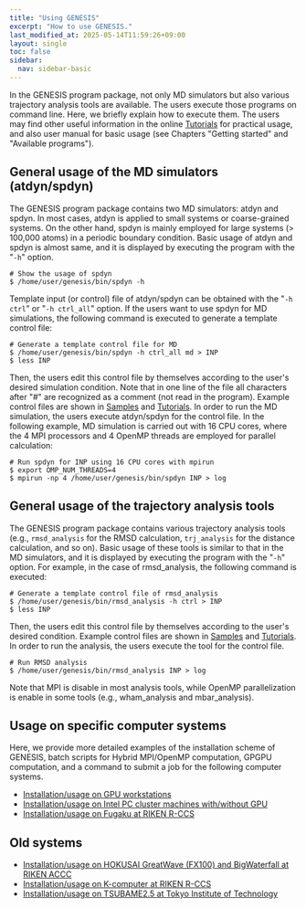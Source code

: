 ```yaml
---
title: "Using GENESIS"
excerpt: "How to use GENESIS."
last_modified_at: 2025-05-14T11:59:26+09:00
layout: single
toc: false
sidebar:
  nav: sidebar-basic
---
```



In the GENESIS program package, not only MD simulators but also various
trajectory analysis tools are available. The users execute those
programs on command line. Here, we briefly explain how to execute them.
The users may find other useful information in the online
[Tutorials](/tutorials/genesis_tutorial_2022/) for practical usage, and also user
manual for basic usage (see Chapters "Getting started" and "Available
programs").

## General usage of the MD simulators (atdyn/spdyn) 

The GENESIS program package contains two MD simulators: atdyn and spdyn.
In most cases, atdyn is applied to small systems or coarse-grained
systems. On the other hand, spdyn is mainly employed for large systems
(\> 100,000 atoms) in a periodic boundary condition. Basic usage of
atdyn and spdyn is almost same, and it is displayed by executing the
program with the "`-h`" option.

    # Show the usage of spdyn 
    $ /home/user/genesis/bin/spdyn -h

Template input (or control) file of atdyn/spdyn can be obtained with the "`-h
ctrl`" or "`-h ctrl_all`" option. If the users want to use spdyn for MD
simulations, the following command is executed to generate a template control
file:

    # Generate a template control file for MD 
    $ /home/user/genesis/bin/spdyn -h ctrl_all md > INP
    $ less INP

Then, the users edit this control file by themselves according to the
user's desired simulation condition. Note that in one line of the file
all characters after "#" are recognized as a comment (not read in the
program). Example control files are shown in
[Samples](/docs/samples2021/) and
[Tutorials](/tutorials/genesis_tutorial_2022/). In order to run the MD simulation,
the users execute atdyn/spdyn for the control file. In the following
example, MD simulation is carried out with 16 CPU cores, where the 4 MPI
processors and 4 OpenMP threads are employed for parallel
calculation:

    # Run spdyn for INP using 16 CPU cores with mpirun
    $ export OMP_NUM_THREADS=4
    $ mpirun -np 4 /home/user/genesis/bin/spdyn INP > log

##  General usage of the trajectory analysis tools

The GENESIS program package contains various trajectory analysis tools
(e.g., `rmsd_analysis` for the RMSD calculation, `trj_analysis` for the
distance calculation, and so on).  Basic usage of these tools is similar
to that in the MD simulators, and it is displayed by executing the
program with the "`-h`" option.  For example, in the case of
rmsd_analysis, the following command is executed:

    # Generate a template control file of rmsd_analysis
    $ /home/user/genesis/bin/rmsd_analysis -h ctrl > INP
    $ less INP

Then, the users edit this control file by themselves according to the
user's desired condition. Example control files are shown in
[Samples](/docs/samples2021/) and
[Tutorials](/tutorials/genesis_tutorial_2022/). In order to run the analysis, the
users execute the tool for the control file.

    # Run RMSD analysis
    $ /home/user/genesis/bin/rmsd_analysis INP > log

Note that MPI is disable in most analysis tools, while OpenMP
parallelization is enable in some tools (e.g., wham_analysis and
mbar_analysis).

## Usage on specific computer systems

Here, we provide more detailed examples of the installation scheme of
GENESIS, batch scripts for Hybrid MPI/OpenMP computation, GPGPU
computation, and a command to submit a job for the following computer
systems.

- [Installation/usage on GPU workstations](/docs/usage_on_gpu_workstations)
- [Installation/usage on Intel PC cluster machines with/without GPU](/docs/usage_on_cluster_machines/)
- [Installation/usage on Fugaku at RIKEN R-CCS](/tutorials/genesis_tutorial_appendix_3_2022/)


## Old systems

-   [Installation/usage on HOKUSAI GreatWave (FX100) and BigWaterfall at RIKEN ACCC](/docs/usage_on_hokusai/)
-   [Installation/usage on K-computer at RIKEN R-CCS](/docs/usage_on_k_computer/)
-   [Installation/usage on TSUBAME2.5 at Tokyo Institute of Technology](/docs/usage_on_tsubame/)

